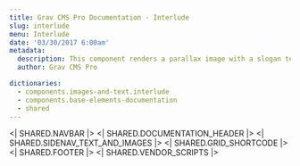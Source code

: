 ```yaml
---
title: Grav CMS Pro Documentation - Interlude
slug: interlude
menu: Interlude
date: '03/30/2017 6:00am'
metadata:
  description: This component renders a parallax image with a slogan text inside, very useful to create an interlude between two sections
  author: Grav CMS Pro

dictionaries:
  - components.images-and-text.interlude
  - components.base-elements-documentation
  - shared
---
```


<| SHARED.NAVBAR |>
<| SHARED.DOCUMENTATION_HEADER |>
<| SHARED.SIDENAV_TEXT_AND_IMAGES |>
<| SHARED.GRID_SHORTCODE |>
<| SHARED.FOOTER |>
<| SHARED.VENDOR_SCRIPTS |>
